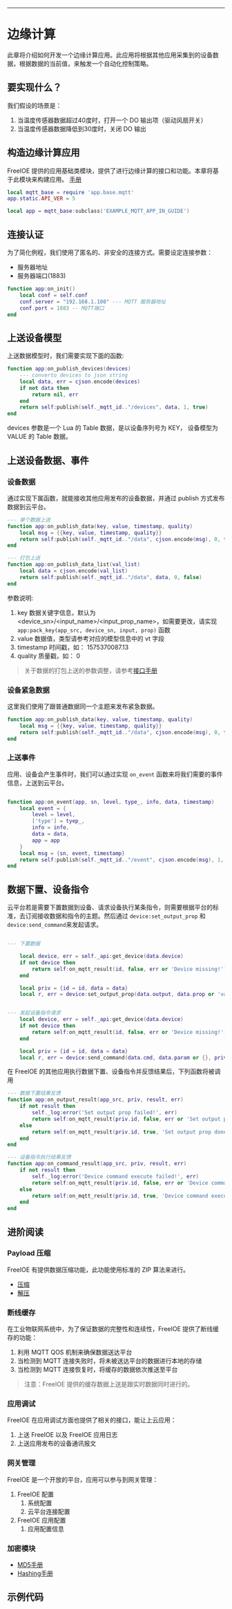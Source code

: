 
---

# 边缘计算

此章将介绍如何开发一个边缘计算应用。此应用将根据其他应用采集到的设备数据，根据数据的当前值，来触发一个自动化控制策略。

## 要实现什么？

我们假设的场景是：

1. 当温度传感器数据超过40度时，打开一个 DO 输出项（驱动风扇开关）
2. 当温度传感器数据降低到30度时，关闭 DO 输出

## 构造边缘计算应用

FreeIOE 提供的应用基础类模块，提供了进行边缘计算的接口和功能。本章将基于此模块来构建应用。 [手册](../../../reference/app/base/mqtt.md)

```lua
local mqtt_base = require 'app.base.mqtt'
app.static.API_VER = 5

local app = mqtt_base:subclass('EXAMPLE_MQTT_APP_IN_GUIDE')
```

## 连接认证

为了简化例程，我们使用了匿名的、非安全的连接方式。需要设定连接参数：
* 服务器地址
* 服务器端口(1883)

``` lua
function app:on_init()
	local conf = self.conf
	conf.server = "192.168.1.100" --- MQTT 服务器地址
	conf.port = 1883 -- MQTT端口
end
```



## 上送设备模型

上送数据模型时，我们需要实现下面的函数:

``` lua
function app:on_publish_devices(devices)
	--- converto devices to json string
	local data, err = cjson.encode(devices)
	if not data then
		return nil, err
	end
	return self:publish(self._mqtt_id.."/devices", data, 1, true)
end
```

devices 参数是一个 Lua 的 Table 数据，是以设备序列号为 KEY， 设备模型为 VALUE 的 Table 数据。

## 上送设备数据、事件

### 设备数据

通过实现下属函数，就能接收其他应用发布的设备数据，并通过 publish 方式发布数据到云平台。

```lua
--- 单个数据上送
function app:on_publish_data(key, value, timestamp, quality)
	local msg = {{key, value, timestamp, quality}}
	return self:publish(self._mqtt_id.."/data", cjson.encode(msg), 0, false)
end

--- 打包上送
function app:on_publish_data_list(val_list)
    local data = cjson.encode(val_list)
	return self:publish(self._mqtt_id.."/data", data, 0, false)
end
```

参数说明:
1. key
   数据关键字信息，默认为 <device_sn>/<input_name>/<input_prop_name>，如需要更改，请实现```app:pack_key(app_src, device_sn, input, prop)``` 函数
2. value
   数据值，类型请参考对应的模型信息中的 vt 字段
3. timestamp
   时间戳，如： 1575370087.13
4. quality
   质量戳，如： 0

> 关于数据的打包上送的参数调整，请参考[接口手册](../../../reference/app/base/mqtt.md)

### 设备紧急数据

这里我们使用了跟普通数据同一个主题来发布紧急数据。


```lua
function app:on_publish_data(key, value, timestamp, quality)
	local msg = {{key, value, timestamp, quality}}
	return self:publish(self._mqtt_id.."/data", cjson.encode(msg), 0, false)
end
```

### 上送事件

应用、设备会产生事件时，我们可以通过实现 ```on_event``` 函数来将我们需要的事件信息，上送到云平台。

```lua

function app:on_event(app, sn, level, type_, info, data, timestamp)
	local event = {
		level = level,
		['type'] = tyep_,
		info = info,
		data = data,
		app = app
	}
	local msg = {sn, event, timestamp}
	return self:publish(self._mqtt_id.."/event", cjson.encode(msg), 1, false)
end
```

## 数据下置、设备指令

云平台若是需要下置数据到设备、请求设备执行某条指令，则需要根据平台的标准，去订阅接收数据和指令的主题。然后通过 ```device:set_output_prop``` 和 ```device:send_command```来发起请求。

```lua

--- 下置数据

	local device, err = self._api:get_device(data.device)
	if not device then
		return self:on_mqtt_result(id, false, err or 'Device missing!')
	end

	local priv = {id = id, data = data}
	local r, err = device:set_output_prop(data.output, data.prop or 'value', data.value, ioe.time(), priv)


--- 发起设备指令请求
	local device, err = self._api:get_device(data.device)
	if not device then
		return self:on_mqtt_result(id, false, err or 'Device missing!')
	end

	local priv = {id = id, data = data}
	local r, err = device:send_command(data.cmd, data.param or {}, priv)
```

在 FreeIOE 的其他应用执行数据下置、设备指令并反馈结果后，下列函数将被调用

```lua
--- 数据下置结果反馈
function app:on_output_result(app_src, priv, result, err)
	if not result then
		self._log:error('Set output prop failed!', err)
		return self:on_mqtt_result(priv.id, false, err or 'Set output prop failed')
	else
		return self:on_mqtt_result(priv.id, true, 'Set output prop done!!')
	end
end

--- 设备指令执行结果反馈
function app:on_command_result(app_src, priv, result, err)
	if not result then
		self._log:error('Device command execute failed!', err)
		return self:on_mqtt_result(priv.id, false, err or 'Device command execute failed!')
	else
		return self:on_mqtt_result(priv.id, true, 'Device command execute done!!')
	end
end
```

## 进阶阅读

### Payload 压缩

FreeIOE 有提供数据压缩功能，此功能使用标准的 ZIP 算法来进行。

* [压缩](../../../reference/app/base/mqtt.md#compress)
* [解压](../../../reference/app/base/mqtt.md#uncompress)

### 断线缓存

在工业物联网系统中，为了保证数据的完整性和连续性，FreeIOE 提供了断线缓存的功能：

1. 利用 MQTT QOS 机制来确保数据送达平台
2. 当检测到 MQTT 连接失败时，将未被送达平台的数据进行本地的存储
3. 当检测到 MQTT 连接恢复时，将缓存的数据依次推送至平台

> 注意：FreeIOE 提供的缓存数据上送是跟实时数据同时进行的。

### 应用调试

FreeIOE 在应用调试方面也提供了相关的接口，能让上云应用：

1. 上送 FreeIOE 以及 FreeIOE 应用日志
2. 上送应用发布的设备通讯报文

### 网关管理

FreeIOE 是一个开放的平台，应用可以参与到网关管理：

1. FreeIOE 配置
   1. 系统配置
   2. 云平台连接配置
2. FreeIOE 应用配置
   1. 应用配置信息

### 加密模块
  * [MD5手册](https://github.com/keplerproject/md5)
  * [Hashing手册](https://github.com/user-none/lua-hashings)

## 示例代码
